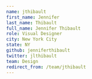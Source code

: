 ```yaml
---
name: jthibault
first_name: Jennifer
last_name: Thibault
full_name: Jennifer Thibault
role: Visual Designer
city: New York City
state: NY
github: jenniferthibault
twitter: jlthibault
team: Design
redirect_from: /team/jthibault
---
```

